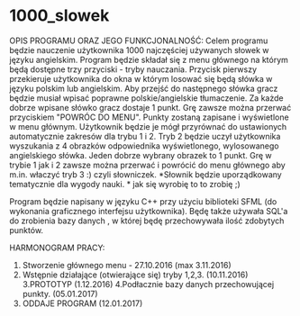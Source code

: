 # 1000_slowek
OPIS PROGRAMU ORAZ JEGO FUNKCJONALNOŚĆ:
Celem programu będzie nauczenie użytkownika 1000 najczęściej używanych słowek w języku angielskim.
Program będzie składał się z menu głównego na którym będą dostępne trzy przyciski - tryby nauczania.
Przycisk pierwszy przekieruje użytkownika do okna w którym losować się będą słówka w języku polskim lub 
angielskim. Aby przejść do następnego słówka gracz będzie musiał wpisać poprawne polskie/angielskie
tłumaczenie. Za każde dobrze wpisane słówko gracz dostaje 1 punkt. Grę zawsze można przerwać przyciskiem 
"POWRÓC DO MENU". Punkty zostaną zapisane i wyświetlone w menu głównym. Użytkownik będzie je mógł 
przyrównać do ustawionych automatycznie zakresów dla trybu 1 i 2.
Tryb 2 będzie uczył użytkownika wyszukania z 4 obrazków odpowiednika wyświetlonego, wylosowanego 
angielskiego słówka. Jeden dobrze wybrany obrazek to 1 punkt. Grę w trybie 1 jak i 2 zawsze można 
przerwać i powrócić do menu głównego aby m.in. właczyć tryb 3 :) czyli słowniczek. *Słownik będzie 
uporządkowany tematycznie dla wygody nauki. * jak się wyrobię to to zrobię ;)

Program będzie napisany w języku C++ przy użyciu biblioteki SFML (do wykonania graficznego 
interfejsu użytkownika). Będę także używała SQL'a do zrobienia bazy danych , w której będę 
przechowywała ilość zdobytych punktów.

HARMONOGRAM PRACY:
1. Stworzenie głównego menu - 27.10.2016 (max 3.11.2016)
2. Wstępnie działające (otwierające się) tryby 1,2,3. (10.11.2016)
3.PROTOTYP (1.12.2016)
4.Podłacznie bazy danych przechowującej punkty. (05.01.2017)
5. ODDAJE PROGRAM (12.01.2017)
